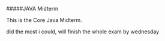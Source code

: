 #####JAVA Midterm

This is the Core Java Midterm.

did the most i could, will finish the whole exam by wednesday
